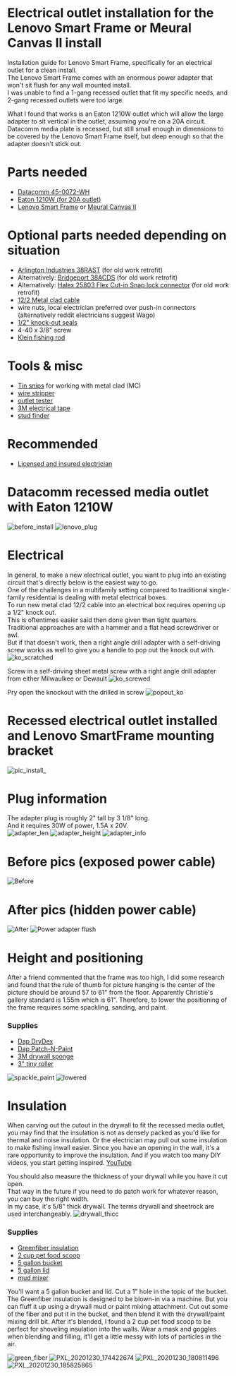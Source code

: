 # Electrical outlet installation for the Lenovo Smart Frame or Meural Canvas II install
Installation guide for Lenovo Smart Frame, specifically for an electrical outlet for a clean install.  
The Lenovo Smart Frame comes with an enormous power adapter that won't sit flush for any wall mounted install.  
I was unable to find a 1-gang recessed outlet that fit my specific needs, and 2-gang recessed outlets were too large.

What I found that works is an Eaton 1210W outlet which will allow the large adapter to sit vertical in the outlet, assuming you're on a 20A circuit.
Datacomm media plate is recessed, but still small enough in dimensions to be covered by the Lenovo Smart Frame itself, but deep enough so that the adapter doesn't stick out.

# Parts needed
* [Datacomm 45-0072-WH](https://www.amazon.com/DataComm-Electronics-45-0072-WH-Commercial-Receptacle/dp/B00HLVK4X4)
* [Eaton 1210W (for 20A outlet)](https://www.amazon.com/EATON-Wiring-1210W-Surge-White/dp/B0052EB3T6/ref=sr_1_2?dchild=1&keywords=eaton+1210-w&qid=1610124004&s=electronics&sr=1-2-catcorr)
* [Lenovo Smart Frame](https://www.lenovo.com/us/en/virtual-reality-and-smart-devices/smart-home/smart-home-series/Lenovo-CD-3L501/p/ZZISZSDCD04) or [Meural Canvas II](https://www.netgear.com/home/digital-art-canvas/canvasII)

# Optional parts needed depending on situation
* [Arlington Industries 38RAST](https://www.homedepot.com/p/Arlington-Industries-1-2-in-Retrofit-Snap2It-Cable-Connector-38RAST-1/309035364?NCNI-5) (for old work retrofit)
* Alternatively: [Bridgeport 38ACDS](https://www.cesco.com/Bridgeport-38ACDS-Bridgeport-38ACDS-Cut-In-Double-Snap-Cable-Connector-3-8-Inch-Die-Cast-Zinc/p2138662) (for old work retrofit)
* Alternatively: [Halex 25803 Flex Cut-in Snap lock connector](http://halexco.com/products.cfm?siteSection=contractor&productID=1654&product_group=FLX) (for old work retrofit)
* [12/2 Metal clad cable](https://www.homedepot.com/p/Southwire-12-2-x-25-ft-Solid-CU-MC-Metal-Clad-Armorlite-Cable-68580021/202316370?MERCH=REC-_-searchViewed-_-NA-_-202316370-_-N)
* wire nuts, local electrician preferred over push-in connectors (alternatively reddit electricians suggest Wago)
* [1/2" knock-out seals](https://www.homedepot.com/p/Halex-1-2-in-Knock-Out-Seals-4-Pack-26071/100191724)
* 4-40 x 3/8" screw
* [Klein fishing rod](https://www.homedepot.com/p/Klein-Tools-6-ft-Splinter-Guard-Glow-Rod-56406/204178255?NCNI-5)

# Tools & misc
* [Tin snips](https://www.homedepot.com/p/Wiss-9-3-4-in-Compound-Action-Straight-Cut-Snip-M3RS/100060795?MERCH=REC-_-pipinstock-_-312263921-_-100060795-_-N) for working with metal clad (MC)
* [wire stripper](https://www.homedepot.com/p/Klein-Tools-6-1-4-in-Wire-Stripper-and-Cutter-for-10-18-AWG-Solid-Wire-11045/100630729)
* [outlet tester](https://www.homedepot.com/p/Klein-Tools-GFCI-Receptacle-Tester-RT210/206517824?MERCH=REC-_-pipsem-_-206517828-_-206517824-_-N)
* [3M electrical tape](https://www.homedepot.com/p/3M-Scotch-Super-33-3-4-in-x-66-ft-Electrical-Tape-6132-BA-10/100073402)
* [stud finder](https://www.zircon.com/tools/studsensor-a150/)

# Recommended
* [Licensed and insured electrician](https://sangabrielelectric.com/)

# Datacomm recessed media outlet with Eaton 1210W
![before_install](https://user-images.githubusercontent.com/11417589/103190018-d290d980-4894-11eb-9d03-f45e2454b35c.png)
![lenovo_plug](https://user-images.githubusercontent.com/11417589/103190019-d3c20680-4894-11eb-837f-35895fa30de8.png)

# Electrical
In general, to make a new electrical outlet, you want to plug into an existing circuit that's directly below is the easiest way to go.  
One of the challenges in a multifamily setting compared to traditional single-family residential is dealing with metal electrical boxes.  
To run new metal clad 12/2 cable into an electrical box requires opening up a 1/2" knock out.  
This is oftentimes easier said then done given then tight quarters. Traditional approaches are with a hammer and a flat head screwdriver or awl.    
But if that doesn't work, then a right angle drill adapter with a self-driving screw works as well to give you a handle to pop out the knock out with.  
![ko_scratched](https://user-images.githubusercontent.com/11417589/104987044-55abd800-59da-11eb-98ba-94272f1ff670.png)

Screw in a self-driving sheet metal screw with a right angle drill adapter from either Milwaulkee or Dewault
![ko_screwed](https://user-images.githubusercontent.com/11417589/104987041-55134180-59da-11eb-910f-3bffbba5fd10.png)

Pry open the knockout with the drilled in screw
![popout_ko](https://user-images.githubusercontent.com/11417589/104987039-53e21480-59da-11eb-9c8f-06e6ca727353.png)

# Recessed electrical outlet installed and Lenovo SmartFrame mounting bracket
![pic_install_](https://user-images.githubusercontent.com/11417589/104039826-7c793b80-519c-11eb-8796-6e4143812f7c.png)

# Plug information
The adapter plug is roughly 2" tall by 3 1/8" long.  
And it requires 30W of power, 1.5A x 20V.  
![adapter_len](https://user-images.githubusercontent.com/11417589/103448323-c7a3c380-4c5d-11eb-9ebd-05c1410bf14d.png)
![adapter_height](https://user-images.githubusercontent.com/11417589/103448330-d5f1df80-4c5d-11eb-9c4e-2df143e5dc20.png)
![adapter_info](https://user-images.githubusercontent.com/11417589/103448324-c83c5a00-4c5d-11eb-90b1-77d3a469ae56.png)

# Before pics (exposed power cable)
![Before](https://user-images.githubusercontent.com/11417589/104033334-fdccd000-5194-11eb-8980-9c3badb87343.png)

# After pics (hidden power cable)
![After](https://user-images.githubusercontent.com/11417589/104033339-fe656680-5194-11eb-9f33-3549a39f167c.png)
![Power adapter flush](https://user-images.githubusercontent.com/11417589/104033430-2359d980-5195-11eb-93bf-c97a3c192b63.png)

# Height and positioning
After a friend commented that the frame was too high, I did some research and found that the rule of thumb for picture hanging is the center of the picture should be around 57 to 61" from the floor. Apparently Christie's gallery standard is 1.55m which is 61". Therefore, to lower the positioning of the frame requires some spackling, sanding, and paint.

### Supplies
* [Dap DryDex](https://www.homedepot.com/p/DAP-DryDex-16-oz-Dry-Time-Indicator-Spackling-Paste-12348/100634326)
* [Dap Patch-N-Paint](https://www.homedepot.com/p/DAP-Patch-N-Paint-8-oz-White-Premium-Grade-Lightweight-Spackling-Paste-01602/100211455)
* [3M drywall sponge](https://www.homedepot.com/p/3M-2-875-in-x-4-875-in-x-1-in-120-Grit-Fine-Angled-Drywall-Sanding-Sponge-CP-042NA/202074116)
* [3" tiny roller](https://www.homedepot.com/p/3-in-x-1-4-in-Tiny-Trim-Shed-Resistant-White-Woven-Mini-Paint-Roller-Kit-HD-MS-4/205871764)

![spackle_paint](https://user-images.githubusercontent.com/11417589/104418609-c9fafd00-553c-11eb-85e9-01c9ad7333bd.png)
![lowered](https://user-images.githubusercontent.com/11417589/104418606-c8c9d000-553c-11eb-8cfb-9ff2f4489c19.png)


# Insulation
When carving out the cutout in the drywall to fit the recessed media outlet, you may find that the insulation is not as densely packed as you'd like for thermal and noise insulation. Or the electrician may pull out some insulation to make fishing inwall easier. Since you have an opening in the wall, it's a rare opportunity to improve the insulation. And if you watch too many DIY videos, you start getting inspired. [YouTube](https://youtu.be/9eeZtMTmFFI?t=123)

You should also measure the thickness of your drywall while you have it cut open.   
That way in the future if you need to do patch work for whatever reason, you can buy the right width.  
In my case, it's 5/8" thick drywall. The terms drywall and sheetrock are used interchangeably.
![drywall_thicc](https://user-images.githubusercontent.com/11417589/105119670-6b7ed300-5a96-11eb-9ff3-281c19ccc101.png)


### Supplies
* [Greenfiber insulation](https://www.homedepot.com/p/Greenfiber-Low-Dust-Cellulose-Blown-In-Insulation-19-lbs-INS541LD/100318635)
* [2 cup pet food scoop](https://www.tractorsupply.com/tsc/product/petmate-pet-food-scoop-2-cup) 
* [5 gallon bucket](https://www.homedepot.com/p/The-Home-Depot-5-Gal-Homer-Bucket-05GLHD2/100087613?)
* [5 gallon lid](https://www.homedepot.com/p/The-Home-Depot-5-Gal-Homer-Leakproof-Lid-5GLD-ORANGE-LID-for-5GL-HOMER-PAIL/202264044?)
* [mud mixer](https://www.homedepot.com/p/ToolPro-28-in-Drywall-Mud-Mixer-with-Pail-Saver-Tip-TP03025/301284431)

You'll want a 5 gallon bucket and lid. Cut a 1" hole in the topic of the bucket.
The Greenfiber insulation is designed to be blown-in via a machine. But you can fluff it up using a drywall mud or paint mixing attachment.
Cut out some of the fiber and put it in the bucket, and then blend it with the drywall/paint mixing drill bit.
After it's blended, I found a 2 cup pet food scoop to be perfect for shoveling insulation into the walls.
Wear a mask and goggles when blending and filling, it'll get a little messy with lots of particles in the air.

![green_fiber](https://user-images.githubusercontent.com/11417589/105120027-155e5f80-5a97-11eb-8830-86025c72bc36.png)
![PXL_20201230_174422674](https://user-images.githubusercontent.com/11417589/104414065-3245e080-5535-11eb-8873-7f4c75fffbb7.jpg)
![PXL_20201230_180811496](https://user-images.githubusercontent.com/11417589/104414059-31ad4a00-5535-11eb-97e3-962b36cbeab2.jpg)
![PXL_20201230_185825865](https://user-images.githubusercontent.com/11417589/104414080-38d45800-5535-11eb-8087-a6488fa13546.jpg)

